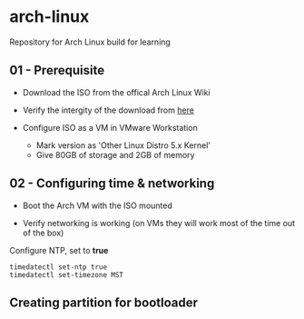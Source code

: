# arch-linux
Repository for Arch Linux build for learning



## 01 - Prerequisite

- Download the ISO from the offical Arch Linux Wiki

- Verify the intergity of the download from [here](https://archlinux.org/download/)

- Configure ISO as a VM in VMware Workstation
    - Mark version as 'Other Linux Distro 5.x Kernel'
    - Give 80GB of storage and 2GB of memory


## 02 - Configuring time & networking
- Boot the Arch VM with the ISO mounted

- Verify networking is working (on VMs they will work most of the time out of the box)

Configure NTP, set to **true**

 ```shell
timedatectl set-ntp true
timedatectl set-timezone MST 
```
## Creating partition for bootloader



    





